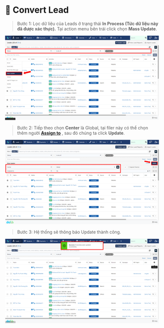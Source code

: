 # 💫 Convert Lead

> Bước 1: Lọc dữ liệu của Leads ở trạng thái **In Process (**Tức dữ liệu này đã được xác thực**).** Tại action menu bên trái click chọn **Mass Update**.

![](<../../../.gitbook/assets/image (104).png>)

> Bước 2:  Tiếp theo chọn **Center** là Global, tại filer này có thể chọn thêm người [**Assign to**](https://help.dotb.vn/tuyen-sinh-ban-hang/target#phan-bo-nguoi-phu-trach) , sau đó chúng ta click **Update**.

![](<../../../.gitbook/assets/image (121) (1) (1) (1).png>)

> Bước 3: Hệ thống sẽ thông báo Update thành công.

![](<../../../.gitbook/assets/image (107) (1).png>)

##
